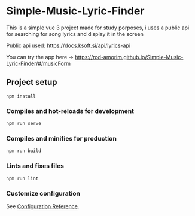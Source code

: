 # Simple-Music-Lyric-Finder

This is a simple vue 3 project made for study porposes, i uses a public api for searching for song lyrics and display it in the screen

Public api used: https://docs.ksoft.si/api/lyrics-api

You can try the app here -> https://rod-amorim.github.io/Simple-Music-Lyric-Finder/#/musicForm

## Project setup
```
npm install
```

### Compiles and hot-reloads for development
```
npm run serve
```

### Compiles and minifies for production
```
npm run build
```

### Lints and fixes files
```
npm run lint
```

### Customize configuration
See [Configuration Reference](https://cli.vuejs.org/config/).
